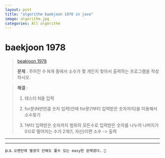 ```yaml
---  
layout: post  
title: "algorithm baekjoon 1978 in java"  
image: algorithm.jpg  
categories: All algorithm  
---  
```


# baekjoon 1978  

> [beakjoon 1978](https://www.acmicpc.net/problem/1978)  
>   
> **문제** : 주어진 수 N개 중에서 소수가 몇 개인지 찾아서 출력하는 프로그램을 작성하시오.

> **해결** :  
> 1. 테스터 N을 입력  
> 
> 2. for문(N번만큼 숫자 입력)안에 for문(1부터 입력받은 숫자까지)을 이용해서 소수찾기
> 
> 3. 1부터 입력받은 숫자까지 범위의 모든수로 입력받은 숫자를 나누어 나머지가 0으로 떨어지는 수가 2개(1, 자신)이면 소수 -> 출력  

---  

<script src="https://gist.github.com/nnlog/443bef441bf9250c57955da2731a14d0.js"></script>  

---   

p.s. `오랜만에 별생각 안해도 풀수 있는 easy한 문제였다. 🥱`